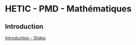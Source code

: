 # HETIC - PMD - Mathématiques


## Introduction
[Introduction - Slides](https://selimmmm.github.io/hetic_pmd_maths_public/introduction.pdf)


<!-- ## Notions mathématiques fondamentales
[Les sommes - Slides exemples & exercices](https://selimmmm.github.io/hetic_pmd_maths_public/notions_mathematiques_sommes.pdf)


## Statistiques
[Statistiques descriptives - Cours & Exercices](https://selimmmm.github.io/hetic_pmd_maths_public/statistiques_descriptives_clean.html)

 -->